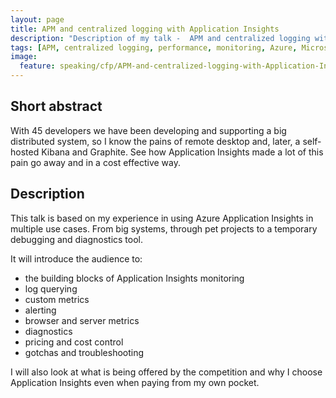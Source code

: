 ```yaml
---
layout: page
title: APM and centralized logging with Application Insights
description: "Description of my talk -  APM and centralized logging with Application Insights"
tags: [APM, centralized logging, performance, monitoring, Azure, Microsoft, workshop]
image:
  feature: speaking/cfp/APM-and-centralized-logging-with-Application-Insights/logo.png
---
```


## Short abstract

With 45 developers we have been developing and supporting a big distributed system, so I know the pains of remote desktop and, later, a self-hosted Kibana and Graphite. 
See how Application Insights made a lot of this pain go away and in a cost effective way.

## Description

This talk is based on my experience in using Azure Application Insights in multiple use cases. From big systems, through pet projects to a temporary debugging and diagnostics tool.

It will introduce the audience to:

- the building blocks of Application Insights monitoring 
- log querying
- custom metrics
- alerting
- browser and server metrics
- diagnostics
- pricing and cost control
- gotchas and troubleshooting

I will also look at what is being offered by the competition and why I choose Application Insights even when paying from my own pocket.